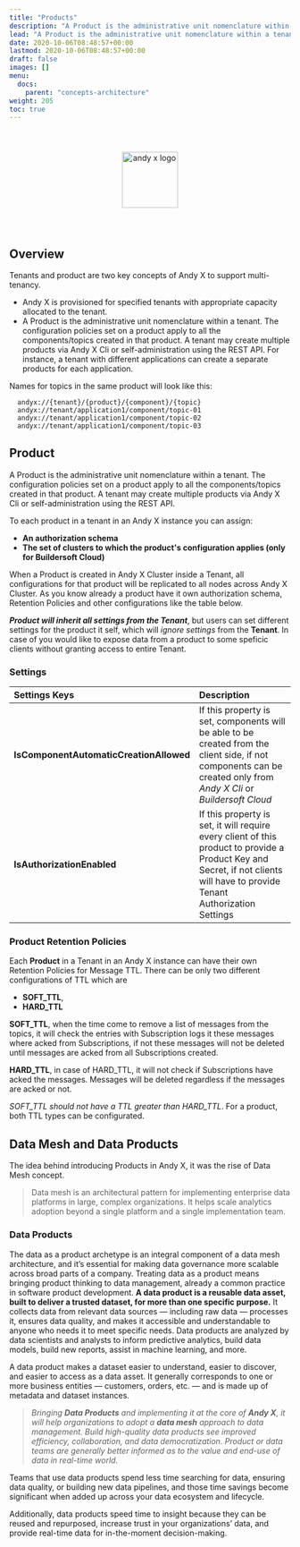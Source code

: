 ```yaml
---
title: "Products"
description: "A Product is the administrative unit nomenclature within a tenant."
lead: "A Product is the administrative unit nomenclature within a tenant."
date: 2020-10-06T08:48:57+00:00
lastmod: 2020-10-06T08:48:57+00:00
draft: false
images: []
menu:
  docs:
    parent: "concepts-architecture"
weight: 205
toc: true
---
```


<center><img src="/images/T1.png" style="height:100px; margin-top: 40px; margin-bottom: 40px" alt="andy x logo" align="middle"></center>

## Overview

Tenants and product are two key concepts of Andy X to support multi-tenancy.

* Andy X  is provisioned for specified tenants with appropriate capacity allocated to the tenant.
* A Product is the administrative unit nomenclature within a tenant. The configuration policies set on a product apply to all the components/topics created in that product. A tenant may create multiple products via Andy X Cli or self-administration using the REST API. For instance, a tenant with different applications can create a separate products for each application.

Names for topics in the same product will look like this:

```
  andyx://{tenant}/{product}/{component}/{topic}
  andyx://tenant/application1/component/topic-01
  andyx://tenant/application1/component/topic-02
  andyx://tenant/application1/component/topic-03
```

## Product

A Product is the administrative unit nomenclature within a tenant. The configuration policies set on a product apply to all the components/topics created in that product. A tenant may create multiple products via Andy X Cli or self-administration using the REST API.

To each product in a tenant in an Andy X instance you can assign:

* **An authorization schema**
* **The set of clusters to which the product's configuration applies (only for Buildersoft Cloud)**

When a Product is created in Andy X Cluster inside a Tenant, all configurations for that product will be replicated to all nodes across Andy X Cluster. As you know already a product have it own authorization schema, Retention Policies and other configurations like the table below.

***Product will inherit all settings from the Tenant***, but users can set different settings for the product it self, which will *ignore settings* from the **Tenant**. In case of you would like to expose data from a product to some speficic clients without granting access to entire Tenant.

### Settings

| Settings Keys  | Description  | 
| :------------ |:---------------|
| **IsComponentAutomaticCreationAllowed** | If this property is set, components will be able to be created from the client side, if not components can be created only from *Andy X Cli* or *Buildersoft Cloud*|
| **IsAuthorizationEnabled** | If this property is set, it will require every client of this product to provide a Product Key and Secret, if not clients will have to provide Tenant Authorization Settings |


### Product Retention Policies

Each **Product** in a Tenant in an Andy X instance can have their own Retention Policies for Message TTL. There can be only two different configurations of TTL which are

* **SOFT_TTL**,
* **HARD_TTL**

**SOFT_TTL**, when the time come to remove a list of messages from the topics, it will check the entries with Subscription logs it these messages where acked from Subscriptions, if not these messages will not be deleted until messages are acked from all Subscriptions created.

**HARD_TTL**, in case of HARD_TTL, it will not check if Subscriptions have acked the messages. Messages will be deleted regardless if the messages are acked or not.

*SOFT_TTL should not have a TTL greater than HARD_TTL*.
For a product, both TTL types can be configurated.


## Data Mesh and Data Products

The idea behind introducing Products in Andy X, it was the rise of Data Mesh concept.

> Data mesh is an architectural pattern for implementing enterprise data platforms in large, complex organizations. It helps scale analytics adoption beyond a single platform and a single implementation team.

### Data Products
The data as a product archetype is an integral component of a data mesh architecture, and it’s essential for making data governance more scalable across broad parts of a company. Treating data as a product means bringing product thinking to data management, already a common practice in software product development.
**A data product is a reusable data asset, built to deliver a trusted dataset, for more than one specific purpose.**
It collects data from relevant data sources — including raw data — processes it, ensures data quality, and makes it accessible and understandable to anyone who needs it to meet specific needs. Data products are analyzed by data scientists and analysts to inform predictive analytics, build data models, build new reports, assist in machine learning, and more.

A data product makes a dataset easier to understand, easier to discover, and easier to access as a data asset. It generally corresponds to one or more business entities — customers, orders, etc. — and is made up of metadata and dataset instances.

> *Bringing **Data Products** and implementing it at the core of **Andy X**, it will help organizations to adopt a **data mesh** approach to data management. Build high-quality data products see improved efficiency, collaboration, and data democratization. Product or data teams are generally better informed as to the value and end-use of data in real-time world.*

Teams that use data products spend less time searching for data, ensuring data quality, or building new data pipelines, and those time savings become significant when added up across your data ecosystem and lifecycle.

Additionally, data products speed time to insight because they can be reused and repurposed, increase trust in your organizations’ data, and provide real-time data for in-the-moment decision-making.
